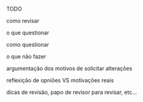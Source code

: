 TODO

como revisar

o que questionar

como questionar

o que não fazer

argumentação dos motivos de solicitar alterações

reflexição de opniões VS motivações reais

dicas de revisão, papo de revisor para revisar, etc...